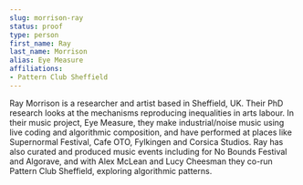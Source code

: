 ```yaml
---
slug: morrison-ray
status: proof
type: person
first_name: Ray
last_name: Morrison
alias: Eye Measure
affiliations:
- Pattern Club Sheffield
---
```


Ray Morrison is a researcher and artist based in Sheffield, UK. Their PhD
research looks at the mechanisms reproducing inequalities in arts labour. In their
music project, Eye Measure, they make industrial/noise music using live coding
and algorithmic composition, and have performed at places like Supernormal
Festival, Cafe OTO, Fylkingen and Corsica Studios. Ray has also curated and
produced music events including for No Bounds Festival and Algorave, and with
Alex McLean and Lucy Cheesman they co-run Pattern Club Sheffield, exploring
algorithmic patterns.
